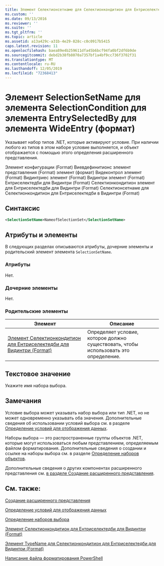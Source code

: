 ```yaml
---
title: Элемент Селектионсетнаме для Селектионкондитион для Ентриселектедби для Видинтри (Format) | Документация Майкрософт
ms.custom: ''
ms.date: 09/13/2016
ms.reviewer: ''
ms.suite: ''
ms.tgt_pltfrm: ''
ms.topic: article
ms.assetid: a13a429c-a31b-4e29-828c-c0c0917b5415
caps.latest.revision: 11
ms.openlocfilehash: baea89e4b259611dfa45b6bcf94fa0bf2df6b9de
ms.sourcegitcommit: debd2b38fb8070a7357bf1a4bf9cc736f3702f31
ms.translationtype: MT
ms.contentlocale: ru-RU
ms.lasthandoff: 12/05/2019
ms.locfileid: "72368413"
---
```

# <a name="selectionsetname-element-for-selectioncondition-for-entryselectedby-for-wideentry-format"></a>Элемент SelectionSetName для элемента SelectionCondition для элемента EntrySelectedBy для элемента WideEntry (формат)

Указывает набор типов .NET, которые активируют условие. При наличии любого из типов в этом наборе условие выполняется, и объект отображается с помощью этого определения расширенного представления.

Элемент конфигурации (Format) Виевдефинитионс элемент представления (Format) элемент (формат) Видеконтрол элемент (Format) Видинтриес элемент (Format) Видинтри элемент (Format) Ентриселектедби для Видинтри (Format) Селектионкондитион элемент для Ентриселектедби для Видинтри (Format) Селектионсетнаме для Селектионкондитион для Ентриселектедби в Видинтри (Format)

## <a name="syntax"></a>Синтаксис

```xml
<SelectionSetName>NameofSelectionSet</SelectionSetName>
```

## <a name="attributes-and-elements"></a>Атрибуты и элементы

В следующих разделах описываются атрибуты, дочерние элементы и родительский элемент элемента `SelectionSetName`.

### <a name="attributes"></a>Атрибуты

Нет.

### <a name="child-elements"></a>Дочерние элементы

Нет.

### <a name="parent-elements"></a>Родительские элементы

|Элемент|Описание|
|-------------|-----------------|
|[Элемент Селектионкондитион для Ентриселектедби для Видинтри (Format)](./selectioncondition-element-for-entryselectedby-for-widecontrol-format.md)|Определяет условие, которое должно существовать, чтобы использовать это определение.|

## <a name="text-value"></a>Текстовое значение

Укажите имя набора выбора.

## <a name="remarks"></a>Замечания

Условие выбора может указывать набор выбора или тип .NET, но не может одновременно указывать оба значения. Дополнительные сведения об использовании условий выбора см. в разделе [Определение условий для отображения данных](./defining-conditions-for-displaying-data.md).

Наборы выбора — это распространенные группы объектов .NET, которые могут использоваться любым представлением, определяемым файлом форматирования. Дополнительные сведения о создании и ссылке на наборы выбора см. в разделе [Определение наборов объектов](./defining-selection-sets.md).

Дополнительные сведения о других компонентах расширенного представления см. [в разделе Создание расширенного представления](./creating-a-wide-view.md).

## <a name="see-also"></a>См. также:

[Создание расширенного представления](./creating-a-wide-view.md)

[Определение условий для отображения данных](./defining-conditions-for-displaying-data.md)

[Определение наборов выбора](./defining-selection-sets.md)

[Элемент Селектионкондитион для Ентриселектедби для Видинтри (Format)](./selectioncondition-element-for-entryselectedby-for-widecontrol-format.md)

[Элемент TypeName для Селектионкондитион для Ентриселектедби для Видинтри (Format)](./typename-element-for-selectioncondition-for-entryselectedby-for-widecontrol-format.md)

[Написание файла форматирования PowerShell](./writing-a-powershell-formatting-file.md)
